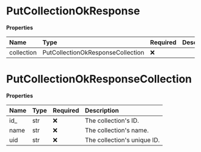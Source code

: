 # PutCollectionOkResponse

**Properties**

| Name       | Type                              | Required | Description |
| :--------- | :-------------------------------- | :------- | :---------- |
| collection | PutCollectionOkResponseCollection | ❌       |             |

# PutCollectionOkResponseCollection

**Properties**

| Name | Type | Required | Description                 |
| :--- | :--- | :------- | :-------------------------- |
| id\_ | str  | ❌       | The collection's ID.        |
| name | str  | ❌       | The collection's name.      |
| uid  | str  | ❌       | The collection's unique ID. |
